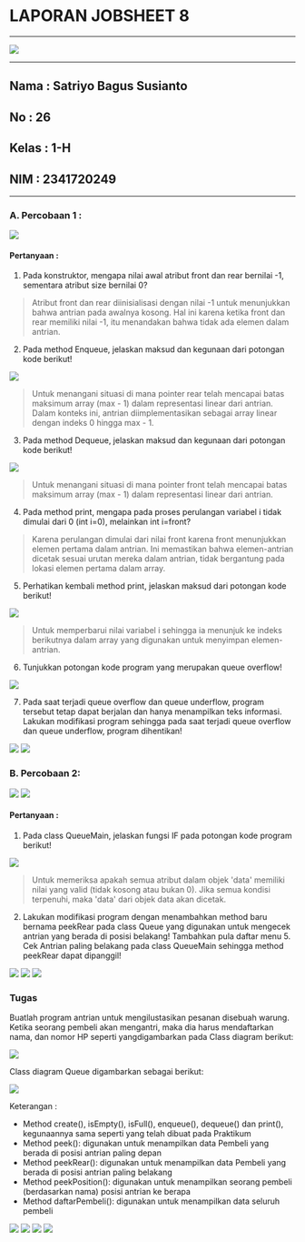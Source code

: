 # **LAPORAN JOBSHEET 8**

---

<img src = "image.png">

---

## Nama    : Satriyo Bagus Susianto
## No      : 26
## Kelas   : 1-H
## NIM     : 2341720249

---

### A. Percobaan 1 :

<img src = "image-1.png">

#### Pertanyaan :
1. Pada konstruktor, mengapa nilai awal atribut front dan rear bernilai -1, sementara atribut size
bernilai 0?

> Atribut front dan rear diinisialisasi dengan nilai -1 untuk menunjukkan bahwa antrian pada awalnya kosong. Hal ini karena ketika front dan rear memiliki nilai -1, itu menandakan bahwa tidak ada elemen dalam antrian.

2.  Pada method Enqueue, jelaskan maksud dan kegunaan dari potongan kode berikut!

<img src = "image-2.png">

> Untuk menangani situasi di mana pointer rear telah mencapai batas maksimum array (max - 1) dalam representasi linear dari antrian. Dalam konteks ini, antrian diimplementasikan sebagai array linear dengan indeks 0 hingga max - 1.

3. Pada method Dequeue, jelaskan maksud dan kegunaan dari potongan kode berikut!

<img src = "image-3.png">

> Untuk menangani situasi di mana pointer front telah mencapai batas maksimum array (max - 1) dalam representasi linear dari antrian.

4. Pada method print, mengapa pada proses perulangan variabel i tidak dimulai dari 0 (int i=0),
melainkan int i=front?

> Karena perulangan dimulai dari nilai front karena front menunjukkan elemen pertama dalam antrian. Ini memastikan bahwa elemen-antrian dicetak sesuai urutan mereka dalam antrian, tidak bergantung pada lokasi elemen pertama dalam array.

5. Perhatikan kembali method print, jelaskan maksud dari potongan kode berikut!

<img src = "image-4.png">

> Untuk memperbarui nilai variabel i sehingga ia menunjuk ke indeks berikutnya dalam array yang digunakan untuk menyimpan elemen-antrian.

6. Tunjukkan potongan kode program yang merupakan queue overflow!

<img src = "image-5.png">

7. Pada saat terjadi queue overflow dan queue underflow, program tersebut tetap dapat berjalan
dan hanya menampilkan teks informasi. Lakukan modifikasi program sehingga pada saat terjadi
queue overflow dan queue underflow, program dihentikan!

<img src = "image-6.png">

<img src = "image-7.png">

### B. Percobaan 2:

<img src = "image-8.png">

<img src = "image-9.png">

#### Pertanyaan :
1. Pada class QueueMain, jelaskan fungsi IF pada potongan kode program berikut!

<img src = "image-10.png">

> Untuk memeriksa apakah semua atribut dalam objek 'data' memiliki nilai yang valid (tidak kosong atau bukan 0). Jika semua kondisi terpenuhi, maka 'data' dari objek data akan dicetak.

2. Lakukan modifikasi program dengan menambahkan method baru bernama peekRear pada class
Queue yang digunakan untuk mengecek antrian yang berada di posisi belakang! Tambahkan pula
daftar menu 5. Cek Antrian paling belakang pada class QueueMain sehingga method peekRear
dapat dipanggil!

<img src = "image-13.png">

<img src = "image-14.png">

<img src = "image-15.png">

### Tugas
Buatlah program antrian untuk mengilustasikan pesanan disebuah warung. Ketika seorang
pembeli akan mengantri, maka dia harus mendaftarkan nama, dan nomor HP seperti yangdigambarkan pada Class diagram berikut:

<img src = "image-11.png">

Class diagram Queue digambarkan sebagai berikut:

<img src = "image-12.png">

Keterangan :
- Method create(), isEmpty(), isFull(), enqueue(), dequeue() dan print(), kegunaannya sama seperti
yang telah dibuat pada Praktikum
- Method peek(): digunakan untuk menampilkan data Pembeli yang berada di posisi antrian paling
depan
- Method peekRear(): digunakan untuk menampilkan data Pembeli yang berada di posisi antrian
paling belakang
- Method peekPosition(): digunakan untuk menampilkan seorang pembeli (berdasarkan nama)
posisi antrian ke berapa
- Method daftarPembeli(): digunakan untuk menampilkan data seluruh pembeli

<img src = "image-16.png">

<img src = "image-17.png">

<img src = "image-18.png">

<img src = "image-19.png">
